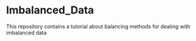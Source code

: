 # Imbalanced_Data
This repository contains a tutorial about balancing methods for dealing with imbalanced data
